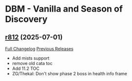 # DBM - Vanilla and Season of Discovery

## [r812](https://github.com/DeadlyBossMods/DBM-Vanilla/tree/r812) (2025-07-01)
[Full Changelog](https://github.com/DeadlyBossMods/DBM-Vanilla/compare/r811...r812) [Previous Releases](https://github.com/DeadlyBossMods/DBM-Vanilla/releases)

- Add mists support  
- remove old cata toc  
- Add 11.2 TOC  
- ZG/Thekal: Don't show phase 2 boss in health info frame  
